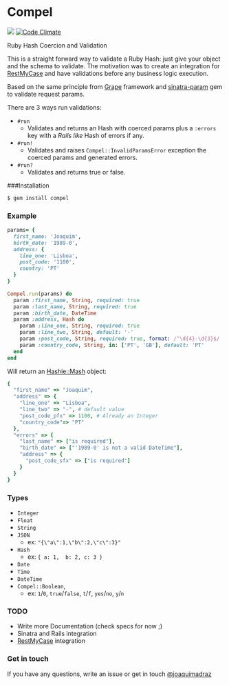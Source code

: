Compel 
==========================
![](https://travis-ci.org/joaquimadraz/compel.svg)
[![Code Climate](https://codeclimate.com/github/joaquimadraz/compel/badges/gpa.svg)](https://codeclimate.com/github/joaquimadraz/compel)

Ruby Hash Coercion and Validation

This is a straight forward way to validate a Ruby Hash: just give your object and the schema to validate.
The motivation was to create an integration for [RestMyCase](https://github.com/goncalvesjoao/rest_my_case) and have validations before any business logic execution.


Based on the same principle from [Grape](https://github.com/ruby-grape/grape) framework and [sinatra-param](https://github.com/mattt/sinatra-param) gem to validate request params.

There are 3 ways run validations:

- `#run`  
  - Validates and returns an Hash with coerced params plus a `:errors` key with a _Rails like_ Hash of errors if any.
- `#run!`
  - Validates and raises `Compel::InvalidParamsError` exception the coerced params and generated errors.
- `#run?`
  - Validates and returns true or false.


###Installation

```bash
$ gem install compel
```

### Example
```ruby
params= {
  first_name: 'Joaquim',
  birth_date: '1989-0',
  address: {
    line_one: 'Lisboa',
    post_code: '1100',
    country: 'PT'
  }
}

Compel.run(params) do
  param :first_name, String, required: true
  param :last_name, String, required: true
  param :birth_date, DateTime
  param :address, Hash do
    param :line_one, String, required: true
    param :line_two, String, default: '-'
    param :post_code, String, required: true, format: /^\d{4}-\d{3}$/
    param :country_code, String, in: ['PT', 'GB'], default: 'PT'
  end
end
```

Will return an [Hashie::Mash](https://github.com/intridea/hashie) object:

```ruby
{
  "first_name" => "Joaquim",
  "address" => {
    "line_one" => "Lisboa", 
    "line_two" => "-", # default value
    "post_code_pfx" => 1100, # Already an Integer
    "country_code"=> "PT"
  },
  "errors" => {
    "last_name" => ["is required"],
    "birth_date" => ["'1989-0' is not a valid DateTime"],
    "address" => {
      "post_code_sfx" => ["is required"]
    }
  }
}
```

### Types

- `Integer`
- `Float`
- `String`
- `JSON`
  - ex: `"{\"a\":1,\"b\":2,\"c\":3}"`
- `Hash`
  - ex: `{ a: 1,  b: 2, c: 3 }`
- `Date`
- `Time`
- `DateTime`
- `Compel::Boolean`, 
  - ex: `1`/`0`, `true`/`false`, `t`/`f`, `yes`/`no`, `y`/`n`

### TODO

- Write more Documentation (check specs for now ;)
- Sinatra and Rails integration
- [RestMyCase](https://github.com/goncalvesjoao/rest_my_case) integration


### Get in touch
If you have any questions, write an issue or get in touch [@joaquimadraz](https://twitter.com/joaquimadraz)

